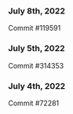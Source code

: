 ### July 8th, 2022

Commit #119591

### July 5th, 2022

Commit #314353


### July 4th, 2022

Commit #72281

